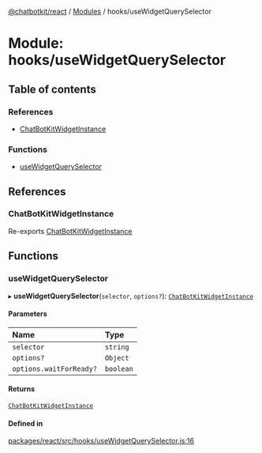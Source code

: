 [@chatbotkit/react](../README.md) / [Modules](../modules.md) / hooks/useWidgetQuerySelector

# Module: hooks/useWidgetQuerySelector

## Table of contents

### References

- [ChatBotKitWidgetInstance](hooks_useWidgetQuerySelector.md#chatbotkitwidgetinstance)

### Functions

- [useWidgetQuerySelector](hooks_useWidgetQuerySelector.md#usewidgetqueryselector)

## References

### ChatBotKitWidgetInstance

Re-exports [ChatBotKitWidgetInstance](hooks_useWidgetInstance.md#chatbotkitwidgetinstance)

## Functions

### useWidgetQuerySelector

▸ **useWidgetQuerySelector**(`selector`, `options?`): [`ChatBotKitWidgetInstance`](hooks_useWidgetInstance.md#chatbotkitwidgetinstance)

#### Parameters

| Name | Type |
| :------ | :------ |
| `selector` | `string` |
| `options?` | `Object` |
| `options.waitForReady?` | `boolean` |

#### Returns

[`ChatBotKitWidgetInstance`](hooks_useWidgetInstance.md#chatbotkitwidgetinstance)

#### Defined in

[packages/react/src/hooks/useWidgetQuerySelector.js:16](https://github.com/chatbotkit/node-sdk/blob/main/packages/react/src/hooks/useWidgetQuerySelector.js#L16)
